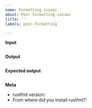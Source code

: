 ```yaml
---
name: Formatting issues
about: Poor formatting issues
title: ''
labels: poor-formatting

---
```


**Input**

```rust
```

**Output**

```rust
```

**Expected output**

```rust
```

**Meta**

- rustfmt version: <!-- `rustfmt -V` -->
- From where did you install rustfmt?: <!-- rustup, crates.io, package managers, etc. -->
